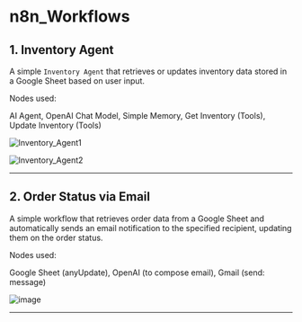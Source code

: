 # n8n_Workflows


## 1. Inventory Agent

A simple `Inventory Agent` that retrieves or updates inventory data stored in a Google Sheet based on user input.

Nodes used: 

AI Agent, OpenAI Chat Model, Simple Memory, Get Inventory (Tools), Update Inventory (Tools)

![Inventory_Agent1](https://github.com/user-attachments/assets/90b42a1b-ac27-4438-8f64-88b8ed23c35b)

![Inventory_Agent2](https://github.com/user-attachments/assets/d12d8900-c4fb-433b-8cd5-33309f94f164)

---

## 2. Order Status via Email

A simple workflow that retrieves order data from a Google Sheet and automatically sends an email notification to the specified recipient, updating them on the order status.

Nodes used: 

Google Sheet (anyUpdate), OpenAI (to compose email), Gmail (send: message)

![image](https://github.com/user-attachments/assets/c13e6716-3e14-4902-b9f5-136de8da7dc6)

---

